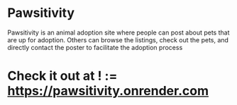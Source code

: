 # Pawsitivity

Pawsitivity is an animal adoption site where people can post about pets that are up for adoption. Others can browse the listings, check out the pets, and directly contact the poster to facilitate the adoption process

# Check it out at ! := https://pawsitivity.onrender.com
